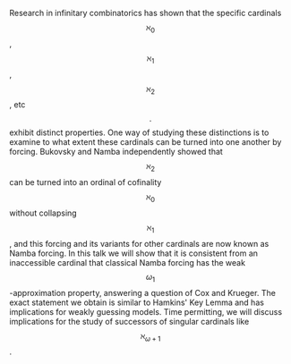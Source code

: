 




Research in infinitary combinatorics has shown that the specific cardinals $$\aleph_0$$, $$\aleph_1$$, $$\aleph_2$$, etc$$.$$ exhibit distinct properties. One way of studying these distinctions is to examine to what extent these cardinals can be turned into one another by forcing. Bukovsky and Namba independently showed that $$\aleph_2$$ can be turned into an ordinal of cofinality $$\aleph_0$$ without collapsing $$\aleph_1$$, and this forcing and its variants for other cardinals are now known as Namba forcing. In this talk we will show that it is consistent from an inaccessible cardinal that classical Namba forcing has the weak $$\omega_1$$-approximation property, answering a question of Cox and Krueger. The exact statement we obtain is similar to Hamkins' Key Lemma and has implications for weakly guessing models. Time permitting, we will discuss implications for the study of successors of singular cardinals like $$\aleph_{\omega+1}$$.




